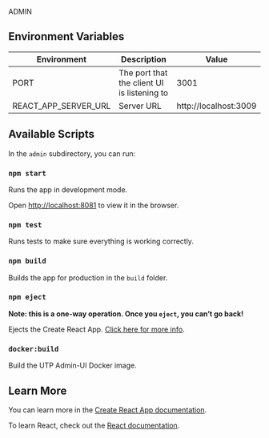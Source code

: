 ADMIN
## Environment Variables

| Environment          | Description                                 | Value                 |
| -------------------- | ------------------------------------------- | --------------------- |
| PORT                 | The port that the client UI is listening to | 3001
| REACT_APP_SERVER_URL | Server URL                                  | http://localhost:3009 |

## Available Scripts

In the `admin` subdirectory, you can run:

### `npm start`

Runs the app in development mode.

Open [http://localhost:8081](http://localhost:8081) to view it in the browser.

### `npm test`

Runs tests to make sure everything is working correctly.

### `npm build`

Builds the app for production in the `build` folder.

### `npm eject`

**Note: this is a one-way operation. Once you `eject`, you can’t go back!**

Ejects the Create React App. [Click here for more info](https://create-react-app.dev/docs/available-scripts/#npm-run-eject).

### `docker:build`

Build the UTP Admin-UI Docker image.

## Learn More

You can learn more in the [Create React App documentation](https://facebook.github.io/create-react-app/docs/getting-started).

To learn React, check out the [React documentation](https://reactjs.org/).